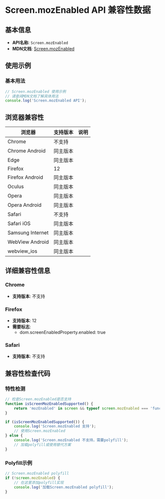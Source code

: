 # Screen.mozEnabled API 兼容性数据

## 基本信息

- **API名称**: `Screen.mozEnabled`
- **MDN文档**: [Screen.mozEnabled](https://developer.mozilla.org/docs/Web/API/Screen/mozEnabled)

## 使用示例

### 基本用法

```javascript
// Screen.mozEnabled 使用示例
// 请查阅MDN文档了解具体用法
console.log('Screen.mozEnabled API');
```

## 浏览器兼容性

| 浏览器 | 支持版本 | 说明 |
|--------|----------|------|
| Chrome | 不支持 |  |
| Chrome Android | 同主版本 |  |
| Edge | 同主版本 |  |
| Firefox | 12 |  |
| Firefox Android | 同主版本 |  |
| Oculus | 同主版本 |  |
| Opera | 同主版本 |  |
| Opera Android | 同主版本 |  |
| Safari | 不支持 |  |
| Safari iOS | 同主版本 |  |
| Samsung Internet | 同主版本 |  |
| WebView Android | 同主版本 |  |
| webview_ios | 同主版本 |  |

## 详细兼容性信息

### Chrome

- **支持版本**: 不支持

### Firefox

- **支持版本**: 12
- **需要标志**: 
  - dom.screenEnabledProperty.enabled: true

### Safari

- **支持版本**: 不支持

## 兼容性检查代码

### 特性检测

```javascript
// 检查Screen.mozEnabled是否支持
function isScreenMozEnabledSupported() {
    return 'mozEnabled' in screen && typeof screen.mozEnabled === 'function';
}

if (isScreenMozEnabledSupported()) {
    console.log('Screen.mozEnabled 支持');
    // 使用Screen.mozEnabled
} else {
    console.log('Screen.mozEnabled 不支持，需要polyfill');
    // 加载polyfill或使用替代方案
}
```

### Polyfill示例

```javascript
// Screen.mozEnabled polyfill
if (!screen.mozEnabled) {
    // 在这里添加polyfill实现
    console.log('加载Screen.mozEnabled polyfill');
}
```


